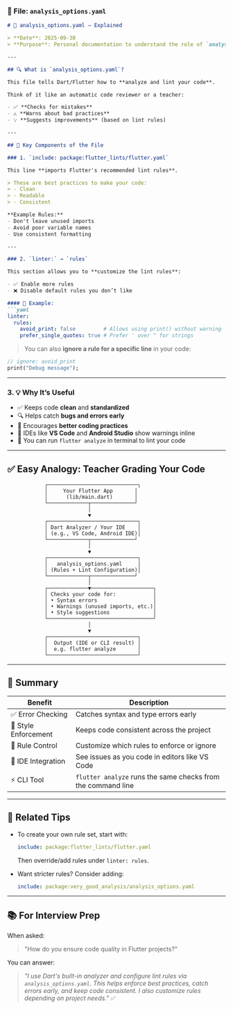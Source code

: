 ### 📁 File: `analysis_options.yaml`

````md
# 📄 analysis_options.yaml – Explained

> **Date**: 2025-09-30  
> **Purpose**: Personal documentation to understand the role of `analysis_options.yaml` in Flutter projects. Useful for solving real-world issues.

---

## 🔍 What is `analysis_options.yaml`?

This file tells Dart/Flutter how to **analyze and lint your code**.

Think of it like an automatic code reviewer or a teacher:

- ✅ **Checks for mistakes**
- ⚠️ **Warns about bad practices**
- 💡 **Suggests improvements** (based on lint rules)

---

## 🧩 Key Components of the File

### 1. `include: package:flutter_lints/flutter.yaml`

This line **imports Flutter's recommended lint rules**.

> These are best practices to make your code:
> - Clean
> - Readable
> - Consistent

**Example Rules:**
- Don't leave unused imports
- Avoid poor variable names
- Use consistent formatting

---

### 2. `linter:` → `rules`

This section allows you to **customize the lint rules**:

- ✅ Enable more rules
- ❌ Disable default rules you don’t like

#### 📘 Example:
```yaml
linter:
  rules:
    avoid_print: false         # Allows using print() without warning
    prefer_single_quotes: true # Prefer ' over " for strings
````

> You can also **ignore a rule for a specific line** in your code:

```dart
// ignore: avoid_print
print("Debug message");
```

---

### 3. 💡 Why It’s Useful

* ✅ Keeps code **clean** and **standardized**
* 🔍 Helps catch **bugs and errors early**
* 🧠 Encourages **better coding practices**
* 📱 IDEs like **VS Code** and **Android Studio** show warnings inline
* 🚀 You can run `flutter analyze` in terminal to lint your code

---

## ✅ Easy Analogy: Teacher Grading Your Code

```text
            ┌─────────────────────────────┐
            │     Your Flutter App       │
            │      (lib/main.dart)       │
            └─────────────┬──────────────┘
                          │
                          ▼
            ┌─────────────────────────────┐
            │ Dart Analyzer / Your IDE    │
            │ (e.g., VS Code, Android IDE)│
            └─────────────┬──────────────┘
                          │
                          ▼
            ┌─────────────────────────────┐
            │   analysis_options.yaml     │
            │ (Rules + Lint Configuration)│
            └─────────────┬──────────────┘
                          │
            ┌─────────────▼────────────────────┐
            │ Checks your code for:            │
            │ • Syntax errors                  │
            │ • Warnings (unused imports, etc.)│
            │ • Style suggestions              │
            └──────────────────────────────────┘
                          │
                          ▼
            ┌─────────────────────────────┐
            │  Output (IDE or CLI result) │
            │  e.g. flutter analyze       │
            └─────────────────────────────┘
```

---

## 🧠 Summary

| Benefit              | Description                                                  |
| -------------------- | ------------------------------------------------------------ |
| ✅ Error Checking     | Catches syntax and type errors early                         |
| 📏 Style Enforcement | Keeps code consistent across the project                     |
| 🚫 Rule Control      | Customize which rules to enforce or ignore                   |
| 📘 IDE Integration   | See issues as you code in editors like VS Code               |
| ⚡ CLI Tool           | `flutter analyze` runs the same checks from the command line |

---

## 📎 Related Tips

* To create your own rule set, start with:

  ```yaml
  include: package:flutter_lints/flutter.yaml
  ```

  Then override/add rules under `linter: rules`.

* Want stricter rules? Consider adding:

  ```yaml
  include: package:very_good_analysis/analysis_options.yaml
  ```

---

## 📚 For Interview Prep

When asked:

> "How do you ensure code quality in Flutter projects?"

You can answer:

> *"I use Dart's built-in analyzer and configure lint rules via `analysis_options.yaml`. This helps enforce best practices, catch errors early, and keep code consistent. I also customize rules depending on project needs."* ✅
